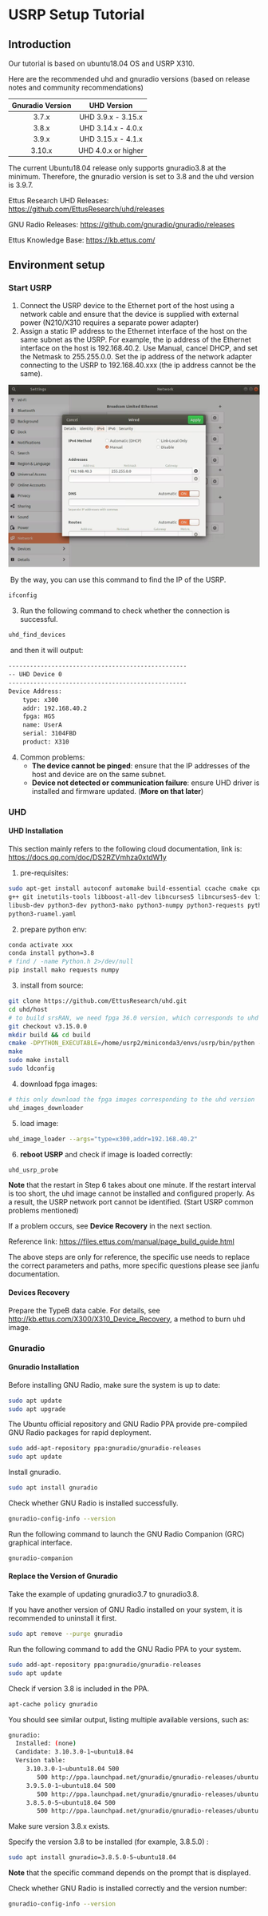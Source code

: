 # USRP Setup Tutorial

## Introduction

Our tutorial is based on ubuntu18.04 OS and USRP X310.

Here are the recommended uhd and gnuradio versions (based on release notes and community recommendations)

| Gnuradio Version |     UHD Version     |
| :--------------: | :-----------------: |
|      3.7.x       | UHD 3.9.x - 3.15.x  |
|      3.8.x       | UHD 3.14.x - 4.0.x  |
|      3.9.x       | UHD 3.15.x - 4.1.x  |
|      3.10.x      | UHD 4.0.x or higher |

The current Ubuntu18.04 release only supports gnuradio3.8 at the minimum. Therefore, the gnuradio version is set to 3.8 and the uhd version is 3.9.7.

Ettus Research UHD Releases: https://github.com/EttusResearch/uhd/releases

GNU Radio Releases: https://github.com/gnuradio/gnuradio/releases

Ettus Knowledge Base: https://kb.ettus.com/

## Environment setup

### Start USRP

1. Connect the USRP device to the Ethernet port of the host using a network cable and ensure that the device is supplied with external power (N210/X310 requires a separate power adapter)
2. Assign a static IP address to the Ethernet interface of the host on the same subnet as the USRP. For example, the ip address of the Ethernet interface on the host is 192.168.40.2. Use Manual, cancel DHCP, and set the Netmask to 255.255.0.0. Set the ip address of the network adapter connecting to the USRP to 192.168.40.xxx (the ip address cannot be the same).

![image-20250315143416044](./ip_set.png)

​	By the way, you can use this command to find the IP of the USRP.

```bash
ifconfig
```

3. Run the following command to check whether the connection is successful.

```bash
uhd_find_devices
```

​	and then it will output:

```bash
--------------------------------------------------
-- UHD Device 0
--------------------------------------------------
Device Address:
    type: x300
    addr: 192.168.40.2
    fpga: HGS
    name: UserA
    serial: 3104FBD
    product: X310
```

4. Common problems: 
   - **The device cannot be pinged**: ensure that the IP addresses of the host and device are on the same subnet.
   - **Device not detected or communication failure**: ensure UHD driver is installed and firmware updated. (**More on that later**)



### UHD

#### UHD  Installation

This section mainly refers to the following cloud documentation, link is: https://docs.qq.com/doc/DS2RZVmhza0xtdW1y

1. pre-requisites:

```bash
sudo apt-get install autoconf automake build-essential ccache cmake cpufrequtils doxygen ethtool \
g++ git inetutils-tools libboost-all-dev libncurses5 libncurses5-dev libusb-1.0-0 libusb-1.0-0-dev \
libusb-dev python3-dev python3-mako python3-numpy python3-requests python3-scipy python3-setuptools \
python3-ruamel.yaml 
```

2. prepare python env:

```bash
conda activate xxx
conda install python=3.8
# find / -name Python.h 2>/dev/null
pip install mako requests numpy
```

3. install from source:

```bash
git clone https://github.com/EttusResearch/uhd.git
cd uhd/host
# to build srsRAN, we need fpga 36.0 version, which corresponds to uhd 3.15
git checkout v3.15.0.0
mkdir build && cd build
cmake -DPYTHON_EXECUTABLE=/home/usrp2/miniconda3/envs/usrp/bin/python -DPYTHON_INCLUDE_DIR=/home/usrp2/miniconda3/envs/usrp/include/python3.8/ -DPYTHON_LIBRARY=/home/usrp2/miniconda3/envs/usrp/lib/libpython3.8.so ..
make
sudo make install
sudo ldconfig
```

4. download fpga images:

```bash
# this only download the fpga images corresponding to the uhd version
uhd_images_downloader
```

5. load image:

```bash
uhd_image_loader --args="type=x300,addr=192.168.40.2"
```

6. **reboot USRP** and check if image is loaded correctly:

```bash
uhd_usrp_probe
```

**Note** that the restart in Step 6 takes about one minute. If the restart interval is too short, the uhd image cannot be installed and configured properly. As a result, the USRP network port cannot be identified. (Start USRP common problems mentioned)

If a problem occurs, see **Device Recovery** in the next section.



Reference link: https://files.ettus.com/manual/page_build_guide.html

The above steps are only for reference, the specific use needs to replace the correct parameters and paths, more specific questions please see jianfu documentation.

#### Devices Recovery

Prepare the TypeB data cable. For details, see http://kb.ettus.com/X300/X310_Device_Recovery, a method to burn uhd image.



### Gnuradio

#### Gnuradio Installation

Before installing GNU Radio, make sure the system is up to date:

```bash
sudo apt update
sudo apt upgrade
```

The Ubuntu official repository and GNU Radio PPA provide pre-compiled GNU Radio packages for rapid deployment.

```bash
sudo add-apt-repository ppa:gnuradio/gnuradio-releases
sudo apt update
```

Install gnuradio.

```bash
sudo apt install gnuradio
```

Check whether GNU Radio is installed successfully.

```bash
gnuradio-config-info --version
```

Run the following command to launch the GNU Radio Companion (GRC) graphical interface.

```bash
gnuradio-companion
```

#### Replace the Version of Gnuradio

Take the example of updating gnuradio3.7 to gnuradio3.8.

If you have another version of GNU Radio installed on your system, it is recommended to uninstall it first.

```bash
sudo apt remove --purge gnuradio
```

Run the following command to add the GNU Radio PPA to your system.

```bash
sudo add-apt-repository ppa:gnuradio/gnuradio-releases
sudo apt update
```

Check if version 3.8 is included in the PPA.

```bash
apt-cache policy gnuradio
```

You should see similar output, listing multiple available versions, such as:

```bash
gnuradio:
  Installed: (none)
  Candidate: 3.10.3.0-1~ubuntu18.04
  Version table:
     3.10.3.0-1~ubuntu18.04 500
        500 http://ppa.launchpad.net/gnuradio/gnuradio-releases/ubuntu bionic/main amd64 Packages
     3.9.5.0-1~ubuntu18.04 500
        500 http://ppa.launchpad.net/gnuradio/gnuradio-releases/ubuntu bionic/main amd64 Packages
     3.8.5.0-5~ubuntu18.04 500
        500 http://ppa.launchpad.net/gnuradio/gnuradio-releases/ubuntu bionic/main amd64 Packages
```

Make sure version 3.8.x exists.

Specify the version 3.8 to be installed (for example, 3.8.5.0) :

```bash
sudo apt install gnuradio=3.8.5.0-5~ubuntu18.04
```

**Note** that the specific command depends on the prompt that is displayed.

Check whether GNU Radio is installed correctly and the version number:

```bash
gnuradio-config-info --version
```
